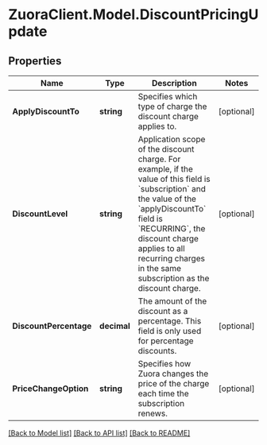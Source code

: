 # ZuoraClient.Model.DiscountPricingUpdate

## Properties

Name | Type | Description | Notes
------------ | ------------- | ------------- | -------------
**ApplyDiscountTo** | **string** | Specifies which type of charge the discount charge applies to.  | [optional] 
**DiscountLevel** | **string** | Application scope of the discount charge. For example, if the value of this field is &#x60;subscription&#x60; and the value of the &#x60;applyDiscountTo&#x60; field is &#x60;RECURRING&#x60;, the discount charge applies to all recurring charges in the same subscription as the discount charge.  | [optional] 
**DiscountPercentage** | **decimal** | The amount of the discount as a percentage. This field is only used for percentage discounts.  | [optional] 
**PriceChangeOption** | **string** | Specifies how Zuora changes the price of the charge each time the subscription renews.  | [optional] 

[[Back to Model list]](../README.md#documentation-for-models) [[Back to API list]](../README.md#documentation-for-api-endpoints) [[Back to README]](../README.md)

